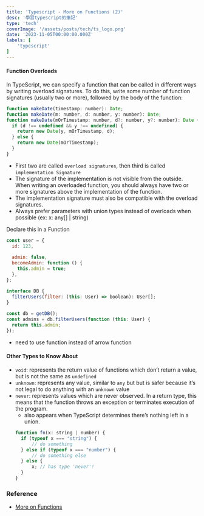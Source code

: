 ```yaml
---
title: 'Typescript - More on Functions (2)'
desc: '學習typescript的筆記'
type: 'tech'
coverImage: '/assets/posts/tech/ts_logo.png'
date: '2023-11-05T00:00:00.000Z'
labels: [
    'typescript'
]
---
```


#### Function Overloads

In TypeScript, we can specify a function that can be called in different ways by writing overload signatures. To do this, write some number of function signatures (usually two or more), followed by the body of the function:
```javascript
function makeDate(timestamp: number): Date;
function makeDate(m: number, d: number, y: number): Date;
function makeDate(mOrTimestamp: number, d?: number, y?: number): Date {
  if (d !== undefined && y !== undefined) {
    return new Date(y, mOrTimestamp, d);
  } else {
    return new Date(mOrTimestamp);
  }
}
```
- First two are called `overload signatures`, then third is called `implementation Signature`
- The signature of the implementation is not visible from the outside. When writing an overloaded function, you should always have two or more signatures above the implementation of the function.
- The implementation signature must also be compatible with the overload signatures.
- Always prefer parameters with union types instead of overloads when possible (ex: x: any[] | string)

Declare this in a Function
```javascript
const user = {
  id: 123,
 
  admin: false,
  becomeAdmin: function () {
    this.admin = true;
  },
};

interface DB {
  filterUsers(filter: (this: User) => boolean): User[];
}
 
const db = getDB();
const admins = db.filterUsers(function (this: User) {
  return this.admin;
});
```
- need to use function instead of arrow function

#### Other Types to Know About

- `void`: represents the return value of functions which don’t return a value, but is not the same as `undefined`
- `unknown`: represents any value, similar to `any` but but is safer because it’s not legal to do anything with an `unknown` value
- `never`: represents values which are never observed. In a return type, this means that the function throws an exception or terminates execution of the program.
    - also appears when TypeScript determines there’s nothing left in a union.
    ```javascript
    function fn(x: string | number) {
      if (typeof x === "string") {
          // do something
      } else if (typeof x === "number") {
          // do something else
      } else {
          x; // has type 'never'!
      }
    }
    ```

### Reference
- <a href='https://www.typescriptlang.org/docs/handbook/2/functions.html' target="_blank">More on Functions</a>
